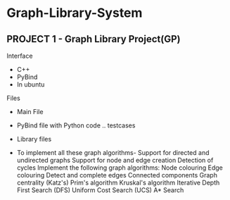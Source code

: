 # Graph-Library-System

## PROJECT 1 - Graph Library Project(GP)

Interface
- C++
- PyBind
- In ubuntu

Files
- Main File
- PyBind file with Python code .. testcases
- Library files

- To implement all these graph algorithms-
Support for directed and undirected graphs
Support for node and edge creation
Detection of cycles
Implement the following graph algorithms:
Node colouring
Edge colouring
Detect and complete edges
Connected components
Graph centrality (Katz's)
Prim's algorithm
Kruskal's algorithm
Iterative Depth First Search (DFS)
Uniform Cost Search (UCS)
A* Search
